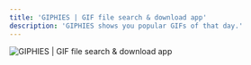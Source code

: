 ```yaml
---
title: 'GIPHIES | GIF file search & download app'
description: 'GIPHIES shows you popular GIFs of that day.'
---
```


![GIPHIES | GIF file search & download app](https://user-images.githubusercontent.com/57914492/113486938-d77dae80-94bd-11eb-8e84-1b74c47832cb.png)
